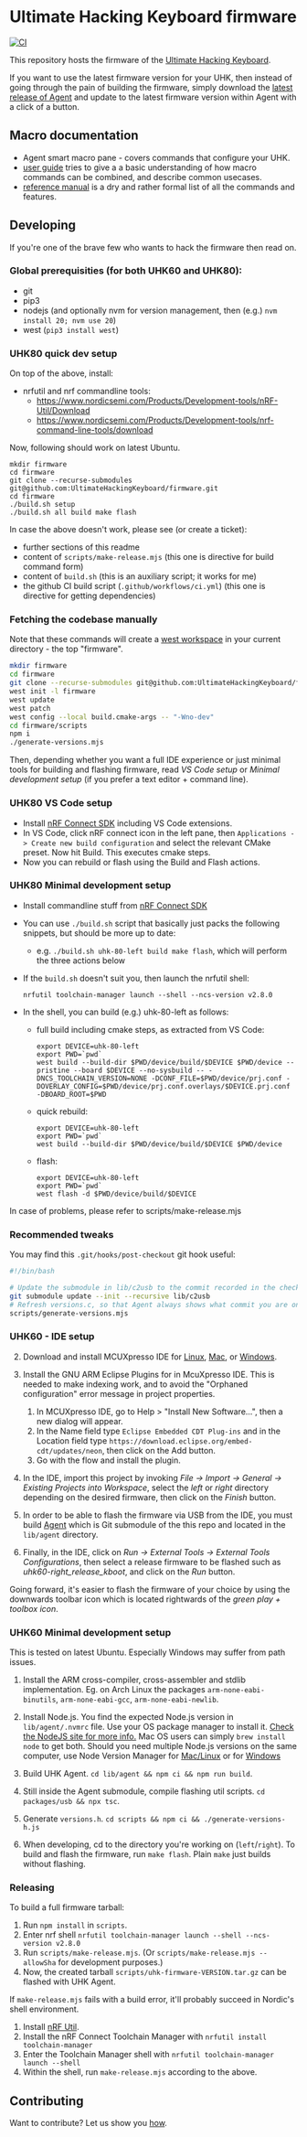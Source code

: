 # Ultimate Hacking Keyboard firmware

[![CI](https://github.com/UltimateHackingKeyboard/firmware/actions/workflows/ci.yml/badge.svg)](https://github.com/UltimateHackingKeyboard/firmware/actions/workflows/ci.yml)

This repository hosts the firmware of the [Ultimate Hacking Keyboard](https://ultimatehackingkeyboard.com/).

If you want to use the latest firmware version for your UHK, then instead of going through the pain of building the firmware, simply download the [latest release of Agent](https://github.com/UltimateHackingKeyboard/agent/releases/latest) and update to the latest firmware version within Agent with a click of a button.

## Macro documentation

- Agent smart macro pane - covers commands that configure your UHK. 
- [user guide](https://github.com/UltimateHackingKeyboard/firmware/blob/master/doc-dev/user-guide.md) tries to give a a basic understanding of how macro commands can be combined, and describe common usecases.
- [reference manual](https://github.com/UltimateHackingKeyboard/firmware/blob/master/doc-dev/reference-manual.md) is a dry and rather formal list of all the commands and features.

## Developing

If you're one of the brave few who wants to hack the firmware then read on.

### Global prerequisities (for both UHK60 and UHK80):

- git
- pip3
- nodejs (and optionally nvm for version management, then (e.g.) `nvm install 20; nvm use 20`)
- west (`pip3 install west`)

### UHK80 quick dev setup

On top of the above, install:
- nrfutil and nrf commandline tools:
  - https://www.nordicsemi.com/Products/Development-tools/nRF-Util/Download
  - https://www.nordicsemi.com/Products/Development-tools/nrf-command-line-tools/download

Now, following should work on latest Ubuntu.

```
mkdir firmware
cd firmware
git clone --recurse-submodules git@github.com:UltimateHackingKeyboard/firmware.git
cd firmware
./build.sh setup
./build.sh all build make flash
```

In case the above doesn't work, please see (or create a ticket):
- further sections of this readme 
- content of `scripts/make-release.mjs` (this one is directive for build command form)
- content of `build.sh` (this is an auxiliary script; it works for me)
- the github CI build script (`.github/workflows/ci.yml`) (this one is directive for getting dependencies)

### Fetching the codebase manually

Note that these commands will create a [west workspace](https://docs.zephyrproject.org/latest/develop/west/workspaces.html#t2-star-topology-application-is-the-manifest-repository) in your current directory - the top "firmware".

```bash
mkdir firmware
cd firmware
git clone --recurse-submodules git@github.com:UltimateHackingKeyboard/firmware.git
west init -l firmware
west update
west patch
west config --local build.cmake-args -- "-Wno-dev"
cd firmware/scripts
npm i
./generate-versions.mjs
```

Then, depending whether you want a full IDE experience or just minimal tools for building and flashing firmware, read *VS Code setup* or *Minimal development setup* (if you prefer a text editor + command line).

### UHK80 VS Code setup

- Install [nRF Connect SDK](https://developer.nordicsemi.com/nRF_Connect_SDK/doc/latest/nrf/installation/install_ncs.html) including VS Code extensions.
- In VS Code, click nRF connect icon in the left pane, then `Applications -> Create new build configuration` and select the relevant CMake preset. Now hit Build. This executes cmake steps.
- Now you can rebuild or flash using the Build and Flash actions.

### UHK80 Minimal development setup

- Install commandline stuff from [nRF Connect SDK](https://developer.nordicsemi.com/nRF_Connect_SDK/doc/latest/nrf/installation/install_ncs.html)
- You can use `./build.sh` script that basically just packs the following snippets, but should be more up to date:

    - e.g. `./build.sh uhk-80-left build make flash`, which will perform the three actions below

- If the `build.sh` doesn't suit you, then launch the nrfutil shell:
    ```
    nrfutil toolchain-manager launch --shell --ncs-version v2.8.0
    ```
- In the shell, you can build (e.g.) uhk-80-left as follows:

  - full build including cmake steps, as extracted from VS Code:
    ```
    export DEVICE=uhk-80-left
    export PWD=`pwd`
    west build --build-dir $PWD/device/build/$DEVICE $PWD/device --pristine --board $DEVICE --no-sysbuild -- -DNCS_TOOLCHAIN_VERSION=NONE -DCONF_FILE=$PWD/device/prj.conf -DOVERLAY_CONFIG=$PWD/device/prj.conf.overlays/$DEVICE.prj.conf -DBOARD_ROOT=$PWD
    ```

  - quick rebuild:
    ```
    export DEVICE=uhk-80-left
    export PWD=`pwd`
    west build --build-dir $PWD/device/build/$DEVICE $PWD/device
    ```

  - flash:
    ```
    export DEVICE=uhk-80-left
    export PWD=`pwd`
    west flash -d $PWD/device/build/$DEVICE
    ```

In case of problems, please refer to scripts/make-release.mjs

### Recommended tweaks

You may find this `.git/hooks/post-checkout` git hook useful:

```bash
#!/bin/bash

# Update the submodule in lib/c2usb to the commit recorded in the checked-out commit
git submodule update --init --recursive lib/c2usb
# Refresh versions.c, so that Agent always shows what commit you are on (although it doesn't indicate unstaged changes)
scripts/generate-versions.mjs
```

### UHK60 - IDE setup

2. Download and install MCUXpresso IDE for [Linux](https://ultimatehackingkeyboard.com/mcuxpressoide/mcuxpressoide-11.2.0_4120.x86_64.deb.bin), [Mac](https://ultimatehackingkeyboard.com/mcuxpressoide/MCUXpressoIDE_11.2.0_4120.pkg), or [Windows](https://ultimatehackingkeyboard.com/mcuxpressoide/MCUXpressoIDE_11.2.0_4120.exe).

3. Install the GNU ARM Eclipse Plugins for in McuXpresso IDE. This is needed to make indexing work, and to avoid the "Orphaned configuration" error message in project properties. 
    1. In MCUXpresso IDE, go to Help > "Install New Software...", then a new dialog will appear.
    2. In the Name field type `Eclipse Embedded CDT Plug-ins` and in the Location field type `https://download.eclipse.org/embed-cdt/updates/neon`, then click on the Add button.
    3. Go with the flow and install the plugin.
    
4. In the IDE, import this project by invoking *File -> Import -> General -> Existing Projects into Workspace*, select the *left* or *right* directory depending on the desired firmware, then click on the *Finish* button.

5. In order to be able to flash the firmware via USB from the IDE, you must build [Agent](https://github.com/UltimateHackingKeyboard/agent) which is Git submodule of the this repo and located in the `lib/agent` directory.

6. Finally, in the IDE, click on *Run -> External Tools -> External Tools Configurations*, then select a release firmware to be flashed such as *uhk60-right_release_kboot*, and click on the *Run* button.

Going forward, it's easier to flash the firmware of your choice by using the downwards toolbar icon which is located rightwards of the *green play + toolbox icon*.

### UHK60 Minimal development setup

This is tested on latest Ubuntu. Especially Windows may suffer from path issues.

1. Install the ARM cross-compiler, cross-assembler and stdlib implementation. Eg. on Arch Linux the packages `arm-none-eabi-binutils`, `arm-none-eabi-gcc`, `arm-none-eabi-newlib`.

2. Install Node.js. You find the expected Node.js version in `lib/agent/.nvmrc` file. Use your OS package manager to install it. [Check the NodeJS site for more info.](https://nodejs.org/en/download/package-manager/ "Installing Node.js via package manager") Mac OS users can simply `brew install node` to get both. Should you need multiple Node.js versions on the same computer, use Node Version Manager for [Mac/Linux](https://github.com/creationix/nvm) or for [Windows](https://github.com/coreybutler/nvm-windows)

3. Build UHK Agent. `cd lib/agent && npm ci && npm run build`.

4. Still inside the Agent submodule, compile flashing util scripts. `cd packages/usb && npx tsc`.

5. Generate `versions.h`. `cd scripts && npm ci && ./generate-versions-h.js`

6. When developing, cd to the directory you're working on (`left`/`right`). To build and flash the firmware, run `make flash`. Plain `make` just builds without flashing.

### Releasing

To build a full firmware tarball:

1. Run `npm install` in `scripts`.
2. Enter nrf shell `nrfutil toolchain-manager launch --shell --ncs-version v2.8.0`
2. Run `scripts/make-release.mjs`. (Or `scripts/make-release.mjs --allowSha` for development purposes.)
3. Now, the created tarball `scripts/uhk-firmware-VERSION.tar.gz` can be flashed with UHK Agent.

If `make-release.mjs` fails with a build error, it'll probably succeed in Nordic's shell environment.

1. Install [nRF Util](https://www.nordicsemi.com/Products/Development-tools/nRF-Util).
2. Install the nRF Connect Toolchain Manager with `nrfutil install toolchain-manager`
3. Enter the Toolchain Manager shell with `nrfutil toolchain-manager launch --shell`
4. Within the shell, run `make-release.mjs` according to the above.

## Contributing

Want to contribute? Let us show you [how](/CONTRIBUTING.md).
